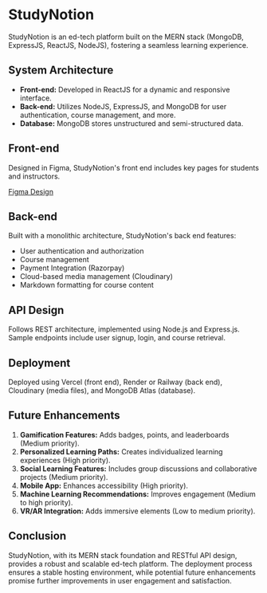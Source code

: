 # StudyNotion

StudyNotion is an ed-tech platform built on the MERN stack (MongoDB, ExpressJS, ReactJS, NodeJS), fostering a seamless learning experience.


##  System Architecture

- **Front-end:** Developed in ReactJS for a dynamic and responsive interface.
- **Back-end:** Utilizes NodeJS, ExpressJS, and MongoDB for user authentication, course management, and more.
- **Database:** MongoDB stores unstructured and semi-structured data.
## Front-end

Designed in Figma, StudyNotion's front end includes key pages for students and instructors.

[Figma Design](https://www.figma.com/file/Mikd0FjHKAofUlWQSi70nf/StudyNotion_shared)

## Back-end

Built with a monolithic architecture, StudyNotion's back end features:

- User authentication and authorization
- Course management
- Payment Integration (Razorpay)
- Cloud-based media management (Cloudinary)
- Markdown formatting for course content
## API Design

Follows REST architecture, implemented using Node.js and Express.js. Sample endpoints include user signup, login, and course retrieval.
## Deployment

Deployed using Vercel (front end), Render or Railway (back end), Cloudinary (media files), and MongoDB Atlas (database).
## Future Enhancements

1. **Gamification Features:** Adds badges, points, and leaderboards (Medium priority).
2. **Personalized Learning Paths:** Creates individualized learning experiences (High priority).
3. **Social Learning Features:** Includes group discussions and collaborative projects (Medium priority).
4. **Mobile App:** Enhances accessibility (High priority).
5. **Machine Learning Recommendations:** Improves engagement (Medium to high priority).
6. **VR/AR Integration:** Adds immersive elements (Low to medium priority).
## Conclusion

StudyNotion, with its MERN stack foundation and RESTful API design, provides a robust and scalable ed-tech platform. The deployment process ensures a stable hosting environment, while potential future enhancements promise further improvements in user engagement and satisfaction.

